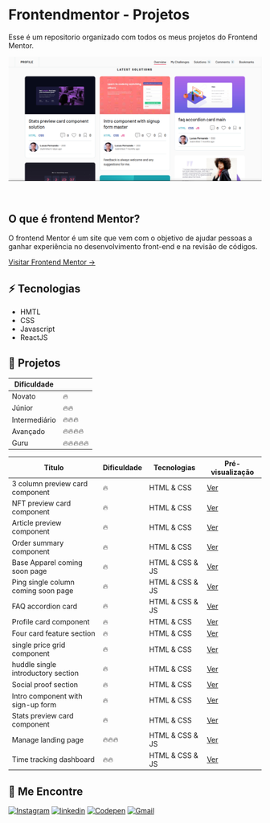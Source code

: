 

# Frontendmentor - Projetos
Esse é um repositorio organizado com todos os meus projetos do Frontend Mentor.

<p align="center">
<img src="./docs/images/main.png" alt="screenshot do perfil de projetos no Frontendmentor">
</p>
<br />

## O que é frontend Mentor?
O frontend Mentor é um site que vem com o objetivo de ajudar pessoas a ganhar experiência
no desenvolvimento front-end e na revisão de códigos.


<a href="https://www.frontendmentor.io/">Visitar Frontend Mentor →</a>


## ⚡ Tecnologias

- HMTL
- CSS
- Javascript
- ReactJS


## 🚀 Projetos


| Dificuldade | |
|------|--|
|Novato|🔥|
|Júnior|🔥🔥|
|Intermediário|🔥🔥🔥|
|Avançado|🔥🔥🔥🔥|
|Guru|🔥🔥🔥🔥🔥|



| Titulo | Dificuldade | Tecnologias| Pré-visualização |
|--------|-------------|------------|------------------|
|3 column preview card component|🔥| HTML & CSS| <a href="https://lucasfernandodev.github.io/frontendmentor/challenges/3-column-preview-card-component-main/">Ver</a>|
|NFT preview card component|🔥| HTML & CSS| <a href="https://lucasfernandodev.github.io/frontendmentor/challenges/nft-preview-card-component-main">Ver</a>|
|Article preview component|🔥| HTML & CSS| <a href="https://lucasfernandodev.github.io/frontendmentor/challenges/article-preview-component-master">Ver</a>|
|Order summary component|🔥| HTML & CSS| <a href="https://lucasfernandodev.github.io/frontendmentor/challenges/order-summary-component-main">Ver</a>|
|Base Apparel coming soon page|🔥| HTML & CSS & JS| <a href="https://lucasfernandodev.github.io/frontendmentor/challenges/base-apparel">Ver</a>|
|Ping single column coming soon page|🔥| HTML & CSS & JS| <a href="https://lucasfernandodev.github.io/frontendmentor/challenges/single-price-grid-component-master">Ver</a>|
|FAQ accordion card|🔥| HTML & CSS & JS| <a href="https://lucasfernandodev.github.io/frontendmentor/challenges/faq-accordion-card">Ver</a>|
|Profile card component|🔥| HTML & CSS| <a href="https://lucasfernandodev.github.io/frontendmentor/challenges/profile-card">Ver</a>|
|Four card feature section|🔥| HTML & CSS| <a href="https://lucasfernandodev.github.io/frontendmentor/challenges/four-card-feature-section-master ">Ver</a>|
|single price grid component |🔥| HTML & CSS| <a href="https://lucasfernandodev.github.io/frontendmentor/challenges/single-price-grid-component-master">Ver</a>|
|huddle single introductory section|🔥| HTML & CSS| <a href="https://lucasfernandodev.github.io/frontendmentor/challenges/huddle-single-introductory-section">Ver</a>|
|Social proof section|🔥| HTML & CSS| <a href="https://lucasfernandodev.github.io/frontendmentor/challenges/social-proof-section-master">Ver</a>|
|Intro component with sign-up form|🔥| HTML & CSS| <a href="https://lucasfernandodev.github.io/frontendmentor/challenges/intro-component-with-signup-form-master">Ver</a>|
|Stats preview card component|🔥| HTML & CSS| <a href="https://lucasfernandodev.github.io/frontendmentor/challenges/stats-preview-card">Ver</a>|
|Manage landing page|🔥🔥🔥| HTML & CSS & JS| <a href="https://lucasfernandodev.github.io/frontendmentor/challenges/manage-landing-page-master">Ver</a>|
|Time tracking dashboard|🔥🔥| HTML & CSS & JS| <a href="https://lucasfernandodev.github.io/frontendmentor/challenges/time-tracking-dashboard-main">Ver</a>|


## 🎯 Me Encontre

<a href="https://www.instagram.com/lucasfernando.dev/" target="_blank" /><img src="https://img.shields.io/badge/Instagram-E4405F?style=for-the-badge&logo=instagram&logoColor=white" alt="Instagram"/></a>
<a href="https://www.linkedin.com/in/frontlucasfernandodev/" target="_blank" /><img src="https://img.shields.io/badge/LinkedIn-0077B5?style=for-the-badge&logo=linkedin&logoColor=white" alt="linkedin"/></a>
<a href="https://codepen.io/lucasfernandodev" target="_blank" /><img src="https://img.shields.io/badge/Codepen-000000?style=for-the-badge&logo=codepen&logoColor=white" alt="Codepen"/></a>
<a href="mailto:lucasfernando.dev@gmail.com" target="_blank" /><img src="https://img.shields.io/badge/Gmail-D14836?style=for-the-badge&logo=gmail&logoColor=white" alt="Gmail"/></a>